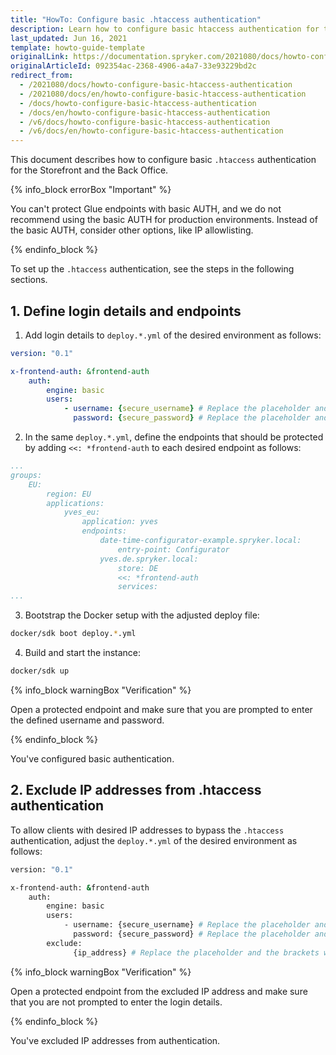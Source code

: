 ```yaml
---
title: "HowTo: Configure basic .htaccess authentication"
description: Learn how to configure basic htaccess authentication for the Storefront and the Back Office.
last_updated: Jun 16, 2021
template: howto-guide-template
originalLink: https://documentation.spryker.com/2021080/docs/howto-configure-basic-htaccess-authentication
originalArticleId: 092354ac-2368-4906-a4a7-33e93229bd2c
redirect_from:
  - /2021080/docs/howto-configure-basic-htaccess-authentication
  - /2021080/docs/en/howto-configure-basic-htaccess-authentication
  - /docs/howto-configure-basic-htaccess-authentication
  - /docs/en/howto-configure-basic-htaccess-authentication
  - /v6/docs/howto-configure-basic-htaccess-authentication
  - /v6/docs/en/howto-configure-basic-htaccess-authentication
---
```


This document describes how to configure basic `.htaccess` authentication for the Storefront and the Back Office.

{% info_block errorBox "Important" %}

You can't protect Glue endpoints with basic AUTH, and we do not recommend using the basic AUTH for production environments. Instead of the basic AUTH, consider other options, like IP allowlisting.

{% endinfo_block %}

To set up the `.htaccess` authentication, see the steps in the following sections.

## 1. Define login details and endpoints

1. Add login details to `deploy.*.yml` of the desired environment as follows:

```yaml
version: "0.1"

x-frontend-auth: &frontend-auth
    auth:
        engine: basic
        users:
            - username: {secure_username} # Replace the placeholder and the brackets with the actual username
              password: {secure_password} # Replace the placeholder and the brackets with the actual password
```

2. In the same `deploy.*.yml`, define the endpoints that should be protected by adding `<<: *frontend-auth` to each desired endpoint as follows:

```yaml
...
groups:
    EU:
        region: EU
        applications:
            yves_eu:
                application: yves
                endpoints:
                    date-time-configurator-example.spryker.local:
                        entry-point: Configurator
                    yves.de.spryker.local:
                        store: DE
                        <<: *frontend-auth
                        services:
...
```

3. Bootstrap the Docker setup with the adjusted deploy file:

```bash
docker/sdk boot deploy.*.yml
```

4. Build and start the instance:

```bash
docker/sdk up
```

{% info_block warningBox "Verification" %}

Open a protected endpoint and make sure that you are prompted to enter the defined username and password.

{% endinfo_block %}

You've configured basic authentication.

## 2. Exclude IP addresses from .htaccess authentication

To allow clients with desired IP addresses to bypass the `.htaccess` authentication, adjust the `deploy.*.yml` of the desired environment as follows:

```bash
version: "0.1"

x-frontend-auth: &frontend-auth
    auth:
        engine: basic
        users:
            - username: {secure_username} # Replace the placeholder and the brackets with the actual username.
              password: {secure_password} # Replace the placeholder and the brackets with the actual password.
        exclude:
              {ip_address} # Replace the placeholder and the brackets with the actual ip address.
```

{% info_block warningBox "Verification" %}

Open a protected endpoint from the excluded IP address and make sure that you are not prompted to enter the login details.

{% endinfo_block %}

You've excluded IP addresses from authentication.
